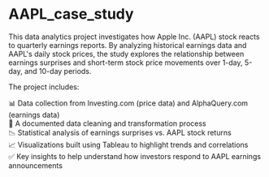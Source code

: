 # AAPL_case_study
This data analytics project investigates how Apple Inc. (AAPL) stock reacts to quarterly earnings reports. By analyzing historical earnings data and AAPL's daily stock prices, the study explores the relationship between earnings surprises and short-term stock price movements over 1-day, 5-day, and 10-day periods.

The project includes:

📊 Data collection from Investing.com (price data) and AlphaQuery.com (earnings data)  
🧹 A documented data cleaning and transformation process  
📉 Statistical analysis of earnings surprises vs. AAPL stock returns  
📈 Visualizations built using Tableau to highlight trends and correlations  
✅ Key insights to help understand how investors respond to AAPL earnings announcements  
